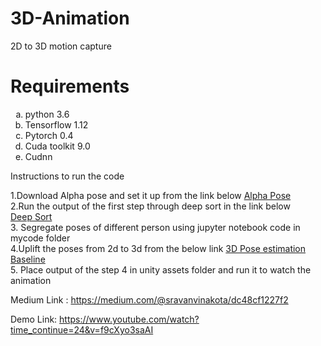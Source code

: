 # 3D-Animation
2D to 3D motion capture

# Requirements
<ol type="a">
   <li>python 3.6</li>
   <li>Tensorflow  1.12</li>
   <li>Pytorch 0.4</li>
   <li>Cuda toolkit 9.0</li>
   <li>Cudnn</li>
</ol>

Instructions to run the code

1.Download Alpha pose and set it up from the link below
   <a href="https://github.com/MVIG-SJTU/AlphaPose">Alpha Pose</a> 
   <br>
2.Run the output of the first step through deep sort in the link below  
  <a href="https://github.com/nwojke/deep_sort">Deep Sort</a>
  <br>
3. Segregate poses of different person using jupyter notebook code in mycode folder
<br>
4.Uplift the poses from 2d to 3d from the below link
  <a href="https://github.com/una-dinosauria/3d-pose-baseline">3D Pose estimation Baseline</a>
  <br>
5. Place output of the step 4 in unity assets folder and run it to watch the animation


Medium Link : https://medium.com/@sravanvinakota/dc48cf1227f2


Demo Link: https://www.youtube.com/watch?time_continue=24&v=f9cXyo3saAI 
